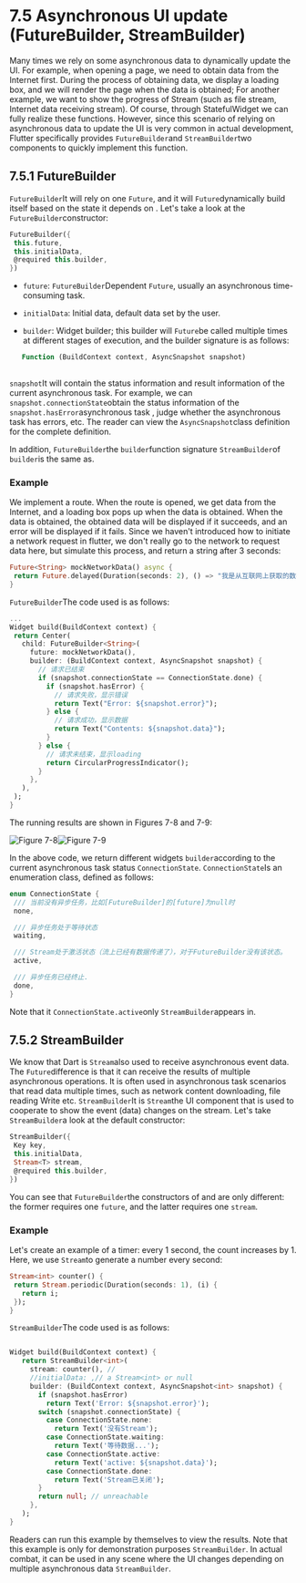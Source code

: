 # 7.5 Asynchronous UI update (FutureBuilder, StreamBuilder)

Many times we rely on some asynchronous data to dynamically update the UI. For example, when opening a page, we need to obtain data from the Internet first. During the process of obtaining data, we display a loading box, and we will render the page when the data is obtained; For another example, we want to show the progress of Stream (such as file stream, Internet data receiving stream). Of course, through StatefulWidget we can fully realize these functions. However, since this scenario of relying on asynchronous data to update the UI is very common in actual development, Flutter specifically provides `FutureBuilder`and `StreamBuilder`two components to quickly implement this function.

## 7.5.1 FutureBuilder

`FutureBuilder`It will rely on one `Future`, and it will `Future`dynamically build itself based on the state it depends on . Let's take a look at the `FutureBuilder`constructor:

``` dart 
FutureBuilder({
 this.future,
 this.initialData,
 @required this.builder,
})

```

-   `future`: `FutureBuilder`Dependent `Future`, usually an asynchronous time-consuming task.
   
-   `initialData`: Initial data, default data set by the user.
   
-   `builder`: Widget builder; this builder will `Future`be called multiple times at different stages of execution, and the builder signature is as follows:
   
``` dart 
   Function (BuildContext context, AsyncSnapshot snapshot)
   
```
   
   `snapshot`It will contain the status information and result information of the current asynchronous task. For example, we can `snapshot.connectionState`obtain the status information of the `snapshot.hasError`asynchronous task , judge whether the asynchronous task has errors, etc. The reader can view the `AsyncSnapshot`class definition for the complete definition.
   
   In addition, `FutureBuilder`the `builder`function signature `StreamBuilder`of `builder`is the same as.
   

### Example

We implement a route. When the route is opened, we get data from the Internet, and a loading box pops up when the data is obtained. When the data is obtained, the obtained data will be displayed if it succeeds, and an error will be displayed if it fails. Since we haven't introduced how to initiate a network request in flutter, we don't really go to the network to request data here, but simulate this process, and return a string after 3 seconds:

``` dart 
Future<String> mockNetworkData() async {
 return Future.delayed(Duration(seconds: 2), () => "我是从互联网上获取的数据");
}

```

`FutureBuilder`The code used is as follows:

``` dart 
...
Widget build(BuildContext context) {
 return Center(
   child: FutureBuilder<String>(
     future: mockNetworkData(),
     builder: (BuildContext context, AsyncSnapshot snapshot) {
       // 请求已结束
       if (snapshot.connectionState == ConnectionState.done) {
         if (snapshot.hasError) {
           // 请求失败，显示错误
           return Text("Error: ${snapshot.error}");
         } else {
           // 请求成功，显示数据
           return Text("Contents: ${snapshot.data}");
         }
       } else {
         // 请求未结束，显示loading
         return CircularProgressIndicator();
       }
     },
   ),
 );
}

```

The running results are shown in Figures 7-8 and 7-9:

![Figure 7-8](../resources/imgs/7-8.png)![Figure 7-9](../resources/imgs/7-9.png)

In the above code, we return different widgets `builder`according to the current asynchronous task status `ConnectionState`. `ConnectionState`Is an enumeration class, defined as follows:

``` dart 
enum ConnectionState {
 /// 当前没有异步任务，比如[FutureBuilder]的[future]为null时
 none,

 /// 异步任务处于等待状态
 waiting,

 /// Stream处于激活状态（流上已经有数据传递了），对于FutureBuilder没有该状态。
 active,

 /// 异步任务已经终止.
 done,
}

```

Note that it `ConnectionState.active`only `StreamBuilder`appears in.

## 7.5.2 StreamBuilder

We know that Dart is `Stream`also used to receive asynchronous event data. The `Future`difference is that it can receive the results of multiple asynchronous operations. It is often used in asynchronous task scenarios that read data multiple times, such as network content downloading, file reading Write etc. `StreamBuilder`It is `Stream`the UI component that is used to cooperate to show the event (data) changes on the stream. Let's take `StreamBuilder`a look at the default constructor:

``` dart 
StreamBuilder({
 Key key,
 this.initialData,
 Stream<T> stream,
 @required this.builder,
})

```

You can see that `FutureBuilder`the constructors of and are only different: the former requires one `future`, and the latter requires one `stream`.

### Example

Let's create an example of a timer: every 1 second, the count increases by 1. Here, we use `Stream`to generate a number every second:

``` dart 
Stream<int> counter() {
 return Stream.periodic(Duration(seconds: 1), (i) {
   return i;
 });
}

```

`StreamBuilder`The code used is as follows:

``` dart 

Widget build(BuildContext context) {
   return StreamBuilder<int>(
     stream: counter(), //
     //initialData: ,// a Stream<int> or null
     builder: (BuildContext context, AsyncSnapshot<int> snapshot) {
       if (snapshot.hasError)
         return Text('Error: ${snapshot.error}');
       switch (snapshot.connectionState) {
         case ConnectionState.none:
           return Text('没有Stream');
         case ConnectionState.waiting:
           return Text('等待数据...');
         case ConnectionState.active:
           return Text('active: ${snapshot.data}');
         case ConnectionState.done:
           return Text('Stream已关闭');
       }
       return null; // unreachable
     },
   );
}

```

Readers can run this example by themselves to view the results. Note that this example is only for demonstration purposes `StreamBuilder`. In actual combat, it can be used in any scene where the UI changes depending on multiple asynchronous data `StreamBuilder`.